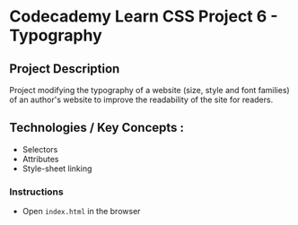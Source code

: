 # Codecademy Learn CSS Project 6 - Typography

## Project Description
Project modifying the typography of a website (size, style and font families) of an author's website to improve the readability of the site for readers.
## Technologies / Key Concepts :
- Selectors
- Attributes
- Style-sheet linking

### Instructions
- Open `index.html` in the browser



